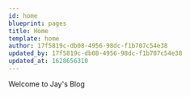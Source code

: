 ```yaml
---
id: home
blueprint: pages
title: Home
template: home
author: 17f5819c-db08-4956-98dc-f1b707c54e38
updated_by: 17f5819c-db08-4956-98dc-f1b707c54e38
updated_at: 1628656310
---
```

Welcome to Jay's Blog